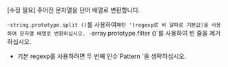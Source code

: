 [수정 필요]
주어진 문자열을 단어 배열로 변환합니다.

-`string.prototype.split ()`를 사용하여`패턴 '(regexp로 비 알파로 기본값)을 사용하여 문자열 배열로 변환하십시오.
-`array.prototype.filter ()`를 사용하여 빈 줄을 제거하십시오.
- 기본 regexp를 사용하려면 두 번째 인수`Pattern '을 생략하십시오.